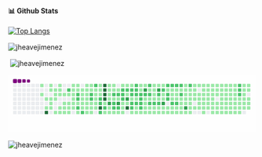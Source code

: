 #### 📊 **Github Stats**
[![Top Langs](https://github-readme-stats.vercel.app/api/top-langs/?username=jheavejimenez&layout=compact&langs_count=10&hide=Batchfile,XSLT,Scss,Makefile,shell,dockerfile,HTML,Objective-C,Starlark,Ruby)](https://github.com/anuraghazra/github-readme-stats)

<p><img align="center" src="https://github-readme-streak-stats.herokuapp.com/?user=jheavejimenez" alt="jheavejimenez" /></p>

<p>&nbsp;<img align="center" src="https://github-readme-stats.vercel.app/api?username=jheavejimenez&count_private=true&show_icons=true" alt="jheavejimenez" /></p>

![snake gif](https://github.com/jheavejimenez/jheavejimenez/blob/output/github-contribution-grid-snake.gif)

<p align="left"><img src="https://komarev.com/ghpvc/?username=jheavejimenez&label=Profile%20views&color=0e75b6&style=flat" alt="jheavejimenez" /></p>

<!--
**jheavejimenez/jheavejimenez** is a ✨ _special_ ✨ repository because its `README.md` (this file) appears on your GitHub profile.

Here are some ideas to get you started:

- 🔭 I’m currently working on ...
- 🌱 I’m currently learning ...
- 👯 I’m looking to collaborate on ...
- 🤔 I’m looking for help with ...
- 💬 Ask me about ...
- 📫 How to reach me: ...
- 😄 Pronouns: ...
- ⚡ Fun fact: ...
-->
